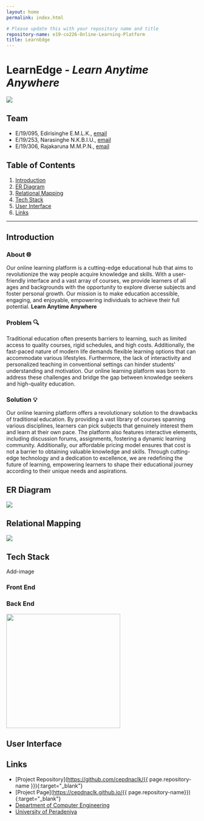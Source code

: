 ```yaml
---
layout: home
permalink: index.html

# Please update this with your repository name and title
repository-name: e19-co226-Online-Learning-Platform
title: LearnEdge
---
```


[comment]: # "This is the standard layout for the project, but you can clean this and use your own template"

# LearnEdge - <i>Learn Anytime Anywhere</i>
<img src="https://github.com/cepdnaclk/e19-co226-Online-Learning-Platform/assets/115539769/448e60c5-6893-4546-8547-f66f5e59c317"/>

## Team
-  E/19/095, Edirisinghe E.M.L.K., [email](mailto:e19095@eng.pdn.ac.lk)
-  E/19/253, Narasinghe N.K.B.I.U., [email](mailto:e19253@eng.pdn.ac.lk)
-  E/19/306, Rajakaruna M.M.P.N., [email](mailto:e19306@eng.pdn.ac.lk)

## Table of Contents
1. [Introduction](#introduction)
2. [ER Diagram](#er-diagram)
3. [Relational Mapping](#relational-mapping)
4. [Tech Stack](#tech-stack)
5. [User Interface](#user-interface)
6. [Links](#links)

---

## Introduction
### About 🌐
Our online learning platform is a cutting-edge educational hub that aims to revolutionize the way people acquire knowledge and skills. With a user-friendly interface and a vast array of courses, we provide learners of all ages and backgrounds with the opportunity to explore diverse subjects and foster personal growth. Our mission is to make education accessible, engaging, and enjoyable, empowering individuals to achieve their full potential. <b>Learn Anytime Anywhere</b>

### Problem 🔍
Traditional education often presents barriers to learning, such as limited access to quality courses, rigid schedules, and high costs. Additionally, the fast-paced nature of modern life demands flexible learning options that can accommodate various lifestyles. Furthermore, the lack of interactivity and personalized teaching in conventional settings can hinder students' understanding and motivation. Our online learning platform was born to address these challenges and bridge the gap between knowledge seekers and high-quality education.

### Solution 💡
Our online learning platform offers a revolutionary solution to the drawbacks of traditional education. By providing a vast library of courses spanning various disciplines, learners can pick subjects that genuinely interest them and learn at their own pace. The platform also features interactive elements, including discussion forums, assignments, fostering a dynamic learning community. Additionally, our affordable pricing model ensures that cost is not a barrier to obtaining valuable knowledge and skills. Through cutting-edge technology and a dedication to excellence, we are redefining the future of learning, empowering learners to shape their educational journey according to their unique needs and aspirations.

## ER Diagram
<img src="https://github.com/cepdnaclk/e19-co226-Online-Learning-Platform/assets/115539769/6eb844b1-1fe7-4e11-ab21-2d2ffa1c825f" />

## Relational Mapping
<img src="https://github.com/cepdnaclk/e19-co226-Online-Learning-Platform/assets/115540884/f262eeec-3669-463e-b91f-311b2e929457"/>

## Tech Stack
Add-image
### Front End

### Back End
<img src="https://github.com/cepdnaclk/e19-co226-Online-Learning-Platform/assets/115539769/ea614eb1-698f-4089-9148-f1010d3e7758" width=300/>

## User Interface

## Links
- [Project Repository](https://github.com/cepdnaclk/{{ page.repository-name }}){:target="_blank"}
- [Project Page](https://cepdnaclk.github.io/{{ page.repository-name}}){:target="_blank"}
- [Department of Computer Engineering](http://www.ce.pdn.ac.lk/)
- [University of Peradeniya](https://eng.pdn.ac.lk/)


[//]: # (Please refer this to learn more about Markdown syntax)
[//]: # (https://github.com/adam-p/markdown-here/wiki/Markdown-Cheatsheet)
